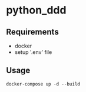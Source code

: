 # python_ddd

## Requirements
- docker
- setup '.env' file

## Usage
```
docker-compose up -d --build
```